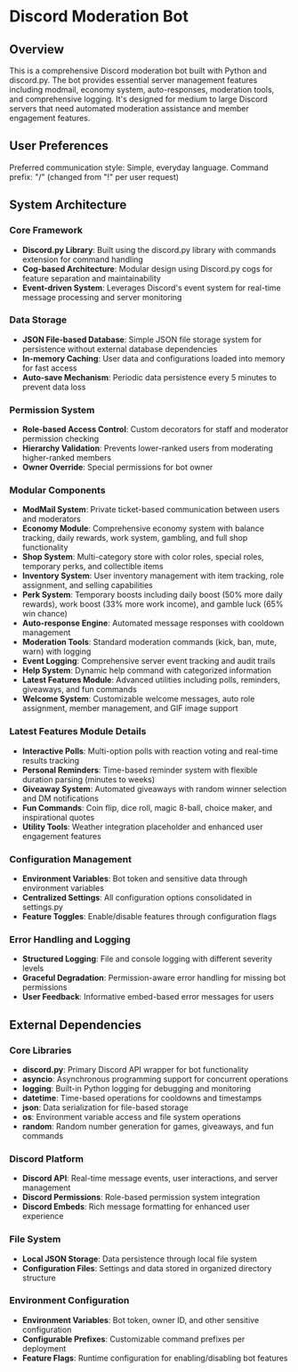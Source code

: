 # Discord Moderation Bot

## Overview

This is a comprehensive Discord moderation bot built with Python and discord.py. The bot provides essential server management features including modmail, economy system, auto-responses, moderation tools, and comprehensive logging. It's designed for medium to large Discord servers that need automated moderation assistance and member engagement features.

## User Preferences

Preferred communication style: Simple, everyday language.
Command prefix: "/" (changed from "!" per user request)

## System Architecture

### Core Framework
- **Discord.py Library**: Built using the discord.py library with commands extension for command handling
- **Cog-based Architecture**: Modular design using Discord.py cogs for feature separation and maintainability
- **Event-driven System**: Leverages Discord's event system for real-time message processing and server monitoring

### Data Storage
- **JSON File-based Database**: Simple JSON file storage system for persistence without external database dependencies
- **In-memory Caching**: User data and configurations loaded into memory for fast access
- **Auto-save Mechanism**: Periodic data persistence every 5 minutes to prevent data loss

### Permission System
- **Role-based Access Control**: Custom decorators for staff and moderator permission checking
- **Hierarchy Validation**: Prevents lower-ranked users from moderating higher-ranked members
- **Owner Override**: Special permissions for bot owner

### Modular Components
- **ModMail System**: Private ticket-based communication between users and moderators
- **Economy Module**: Comprehensive economy system with balance tracking, daily rewards, work system, gambling, and full shop functionality
- **Shop System**: Multi-category store with color roles, special roles, temporary perks, and collectible items
- **Inventory System**: User inventory management with item tracking, role assignment, and selling capabilities
- **Perk System**: Temporary boosts including daily boost (50% more daily rewards), work boost (33% more work income), and gamble luck (65% win chance)
- **Auto-response Engine**: Automated message responses with cooldown management
- **Moderation Tools**: Standard moderation commands (kick, ban, mute, warn) with logging
- **Event Logging**: Comprehensive server event tracking and audit trails
- **Help System**: Dynamic help command with categorized information
- **Latest Features Module**: Advanced utilities including polls, reminders, giveaways, and fun commands
- **Welcome System**: Customizable welcome messages, auto role assignment, member management, and GIF image support

### Latest Features Module Details
- **Interactive Polls**: Multi-option polls with reaction voting and real-time results tracking
- **Personal Reminders**: Time-based reminder system with flexible duration parsing (minutes to weeks)
- **Giveaway System**: Automated giveaways with random winner selection and DM notifications
- **Fun Commands**: Coin flip, dice roll, magic 8-ball, choice maker, and inspirational quotes
- **Utility Tools**: Weather integration placeholder and enhanced user engagement features

### Configuration Management
- **Environment Variables**: Bot token and sensitive data through environment variables
- **Centralized Settings**: All configuration options consolidated in settings.py
- **Feature Toggles**: Enable/disable features through configuration flags

### Error Handling and Logging
- **Structured Logging**: File and console logging with different severity levels
- **Graceful Degradation**: Permission-aware error handling for missing bot permissions
- **User Feedback**: Informative embed-based error messages for users

## External Dependencies

### Core Libraries
- **discord.py**: Primary Discord API wrapper for bot functionality
- **asyncio**: Asynchronous programming support for concurrent operations
- **logging**: Built-in Python logging for debugging and monitoring
- **datetime**: Time-based operations for cooldowns and timestamps
- **json**: Data serialization for file-based storage
- **os**: Environment variable access and file system operations
- **random**: Random number generation for games, giveaways, and fun commands

### Discord Platform
- **Discord API**: Real-time message events, user interactions, and server management
- **Discord Permissions**: Role-based permission system integration
- **Discord Embeds**: Rich message formatting for enhanced user experience

### File System
- **Local JSON Storage**: Data persistence through local file system
- **Configuration Files**: Settings and data stored in organized directory structure

### Environment Configuration
- **Environment Variables**: Bot token, owner ID, and other sensitive configuration
- **Configurable Prefixes**: Customizable command prefixes per deployment
- **Feature Flags**: Runtime configuration for enabling/disabling bot features